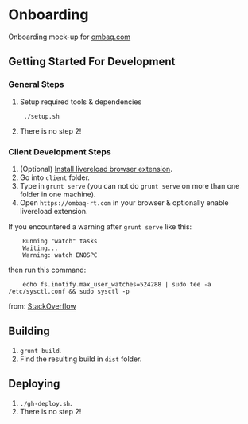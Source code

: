 # Onboarding

Onboarding mock-up for [ombaq.com](https://ombaq.com)

## Getting Started For Development

### General Steps
1. Setup required tools & dependencies
		
		./setup.sh

2. There is no step 2!

### Client Development Steps

1. (Optional) [Install livereload browser extension](http://feedback.livereload.com/knowledgebase/articles/86242-how-do-i-install-and-use-the-browser-extensions).
2. Go into `client` folder.
3. Type in `grunt serve` (you can not do `grunt serve` on more than one folder in one machine).
4. Open `https://ombaq-rt.com` in your browser & optionally enable livereload extension.

If you encountered a warning after `grunt serve` like this:

		Running "watch" tasks
		Waiting...
		Warning: watch ENOSPC

then run this command:

		echo fs.inotify.max_user_watches=524288 | sudo tee -a /etc/sysctl.conf && sudo sysctl -p

from: [StackOverflow](http://stackoverflow.com/questions/16748737/grunt-watch-error-waiting-fatal-error-watch-enospc)

## Building

1. `grunt build`.
2. Find the resulting build in `dist` folder.

## Deploying

1. `./gh-deploy.sh`.
2. There is no step 2!
